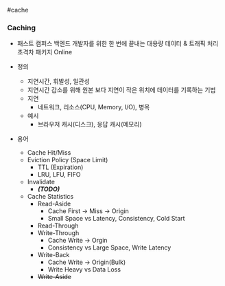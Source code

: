 #cache 

### Caching

* 패스트 캠퍼스 백엔드 개발자를 위한 한 번에 끝내는 대용량 데이터 & 트래픽 처리 초격차 패키지 Online

* 정의
	* 지연시간, 휘발성, 일관성
	* 지연시간 감소를 위해 원본 보다 지연이 작은 위치에 데이터를 기록하는 기법
	* 지연
		* 네트워크, 리소스(CPU, Memory, I/O), 병목
	* 예시
		* 브라우저 캐시(디스크), 응답 캐시(메모리)
* 용어
	* Cache Hit/Miss
	* Eviction Policy (Space Limit)
		* TTL (Expiration)
		* LRU, LFU, FIFO
	* Invalidate
		* ***(TODO)***
	* Cache Statistics
		* Read-Aside
			* Cache First -> Miss -> Origin
			* Small Space vs Latency, Consistency, Cold Start
		* Read-Through
		* Write-Through
			* Cache Write -> Orgin
			* Consistency vs Large Space, Write Latency
		* Write-Back
			* Cache Write -> Origin(Bulk)
			* Write Heavy vs Data Loss
		* ~~Write-Aside~~